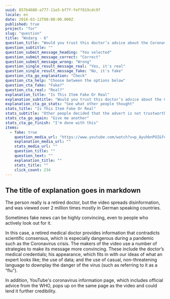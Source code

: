```yaml
---
uuid: 857b4680-a777-11e5-bf7f-feff819cdc9f
locale: en
date: 2016-03-12T00:00:00.000Z
published: true
project: "for"
slug: "question"
title: "Wodarg - 6"
question_title: "Would you trust this doctor’s advice about the Coronavirus?"
question_subtitle: ""
question_submit_message_heading: "You selected"
question_submit_message_correct: "Correct"
question_submit_message_wrong: "Wrong"
question_single_result_message_real: "Yes, it's real"
question_single_result_message_fake: "No, it's fake"
question_cta_go_explanation: "Check"
question_cta_help: "Choose between the options below"
question_cta_fake: "Fake?"
question_cta_real: "Real?"
explanation_title: "Is This Item Fake Or Real"
explanation_subtitle: "Would you trust this doctor’s advice about the Coronavirus?"
explanation_cta_go_stats: "See what other people thought"
stats_title: "Is This Item Fake Or Real"
stats_subtitle: "Other people decided that the advert is not trustworthy"
stats_cta_go_again: "Give me another"
stats_cta_go_finish: "I'm done with this"
items:
  - fake: true
    question_media_url: "https://www.youtube.com/watch?v=p_AyuhbnPOI&feature=youtu.be"
    explanation_media_url: ""
    stats_media_url: ""
    question_title: ""
    question_text: ""
    explanation_title: ""
    stats_title: ""
    click_count: 234
---
```

## The title of explanation goes in markdown

The person really is a retired doctor, but the video spreads disinformation, and was viewed over 2 million times mostly in German speaking countries. 

Sometimes fake news can be highly convincing, even to people who actively look out for it. 

In this case, a retired medical doctor provides information that contradicts scientific consensus, which is especially dangerous during a pandemic such as the Coronavirus crisis. The makers of the video use a number of strategies to make its message more convincing. These include the doctor’s medical credentials; his appearance, which fits in with our ideas of what an expert looks like; the use of data; and the use of casual, non-threatening language to downplay the danger of the virus (such as referring to it as a “flu”). 

In addition, YouTube's coronavirus information page, which includes official advice from the WHO, pops up on the same page as the video and could lend it further credibility. 